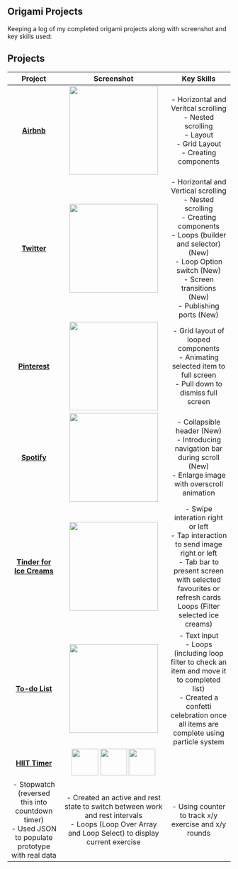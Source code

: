 
## Origami Projects
 
Keeping a log of my completed origami projects along with screenshot and key skills used: 


## Projects

|    Project        |       Screenshot        |         Key Skills                    |       
|:-----------------:|:-----------------------:|:-------------------------------------:|
|  **[Airbnb](https://github.com/becmorrell/Origami/tree/main/Airbnb)** | <img src="https://user-images.githubusercontent.com/77584099/119475813-60d69200-bd45-11eb-8eef-522d5d0f6ab8.png" width="200px"> |  - Horizontal and Veritcal scrolling <br> - Nested scrolling <br> - Layout <br> - Grid Layout <br> - Creating components |
|    **[Twitter](https://github.com/becmorrell/Origami/blob/main/Twitter/readme.md)**  | <img src="https://user-images.githubusercontent.com/77584099/120549908-195aa080-c3ec-11eb-95b1-44dd2f53cd4e.png" width="200px"> |   - Horizontal and Vertical scrolling <br> - Nested scrolling <br> - Creating components <br>  - Loops (builder and selector)(New) <br> - Loop Option switch (New) <br> - Screen transitions (New) <br> - Publishing ports (New)|     
|  **[Pinterest](https://github.com/becmorrell/Origami/tree/main/Pinterest)**|    <img src="https://user-images.githubusercontent.com/77584099/125663360-4c0315a5-8663-4709-a7e2-74a9b298ba9a.png" width="200px"> | - Grid layout of looped components <br> - Animating selected item to full screen <br> - Pull down to dismiss full screen <br> 
|   **[Spotify](https://github.com/becmorrell/Origami/tree/main/Spotify)**   |   <img src="https://user-images.githubusercontent.com/77584099/127474658-efad326d-333d-4974-808c-6b69d687f2c5.png" width="200px"> |   - Collapsible header (New) <br> - Introducing navigation bar during scroll (New) <br> - Enlarge image with overscroll animation <br> | - Tap status bar to return to top <br>
|    **[Tinder for Ice Creams](https://github.com/becmorrell/Origami/tree/main/IceCreams)**  | <img src="https://user-images.githubusercontent.com/77584099/129771595-ca829e6b-0dfc-4988-98ec-2edbe6e6dd4e.png" width="200px"> |  - Swipe interation right or left <br> - Tap interaction to send image right or left <br> - Tab bar to present screen with selected favourites or refresh cards <br> Loops (Filter selected ice creams)    |
|   **[To-do List](https://github.com/becmorrell/Origami/tree/main/To-do-list)**  |  <img src="https://user-images.githubusercontent.com/77584099/137180290-159c0405-6811-40d9-a481-3b7457b3dd0e.png" width="200px"> | - Text input <br> - Loops (including loop filter to check an item and move it to completed list) <br> - Created a confetti celebration once all items are complete using particle system |
| **[HIIT Timer](https://github.com/becmorrell/Origami/tree/main/Hiit%20Timer)** | <img src="https://user-images.githubusercontent.com/77584099/137183159-95fe906e-b5ee-4535-88c8-38bfc0fb5e9c.png" width="60px"> <img src="https://user-images.githubusercontent.com/77584099/137183442-669f6c09-d5b4-420c-9ff7-ee33f3d96a1a.png" width="60px"> <img src="https://user-images.githubusercontent.com/77584099/137183566-657dbfcb-7969-4a2f-81b0-93b3a2aa6ba5.png" width="60px"> |
- Stopwatch (reversed this into countdown timer) <br> - Used JSON to populate prototype with real data <br> | - Created an active and rest state to switch between work and rest intervals <br> - Loops (Loop Over Array and Loop Select) to display current exercise <br> | - Using counter to track x/y exercise and x/y rounds <br> |




